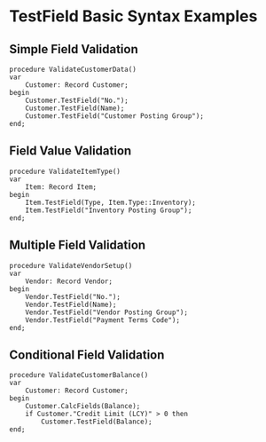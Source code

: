 # TestField Basic Syntax Examples

## Simple Field Validation
```al
procedure ValidateCustomerData()
var
    Customer: Record Customer;
begin
    Customer.TestField("No.");
    Customer.TestField(Name);
    Customer.TestField("Customer Posting Group");
end;
```

## Field Value Validation
```al
procedure ValidateItemType()
var
    Item: Record Item;
begin
    Item.TestField(Type, Item.Type::Inventory);
    Item.TestField("Inventory Posting Group");
end;
```

## Multiple Field Validation
```al
procedure ValidateVendorSetup()
var
    Vendor: Record Vendor;
begin
    Vendor.TestField("No.");
    Vendor.TestField(Name);
    Vendor.TestField("Vendor Posting Group");
    Vendor.TestField("Payment Terms Code");
end;
```

## Conditional Field Validation
```al
procedure ValidateCustomerBalance()
var
    Customer: Record Customer;
begin
    Customer.CalcFields(Balance);
    if Customer."Credit Limit (LCY)" > 0 then
        Customer.TestField(Balance);
end;
```